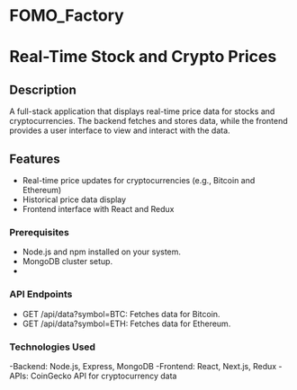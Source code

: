 # FOMO_Factory
# Real-Time Stock and Crypto Prices

## Description

A full-stack application that displays real-time price data for stocks and cryptocurrencies. The backend fetches and stores data, while the frontend provides a user interface to view and interact with the data.

## Features

- Real-time price updates for cryptocurrencies (e.g., Bitcoin and Ethereum)
- Historical price data display
- Frontend interface with React and Redux

### Prerequisites

- Node.js and npm installed on your system.
- MongoDB cluster setup.
- 
### API Endpoints
- GET /api/data?symbol=BTC: Fetches data for Bitcoin.
- GET /api/data?symbol=ETH: Fetches data for Ethereum.

### Technologies Used
-Backend: Node.js, Express, MongoDB
-Frontend: React, Next.js, Redux
-APIs: CoinGecko API for cryptocurrency data


